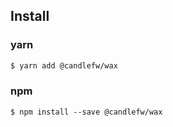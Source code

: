<!--[README][LABEL]:install[INDEX]:1[FOLLOWS]:readme_header-->

## Install

### yarn
```bash
$ yarn add @candlefw/wax
```
### npm
```
$ npm install --save @candlefw/wax
```

